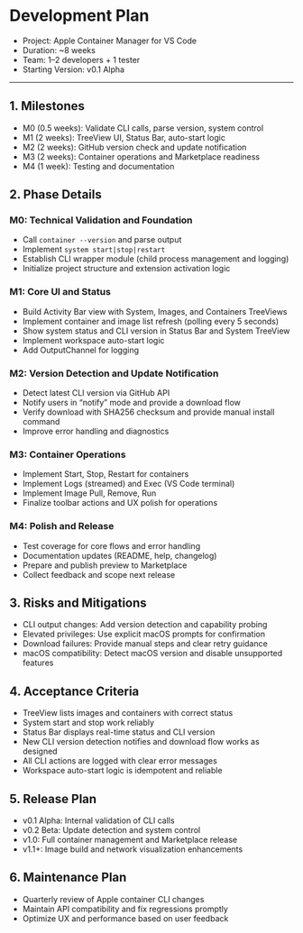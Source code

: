 # Development Plan

- Project: Apple Container Manager for VS Code
- Duration: ~8 weeks
- Team: 1–2 developers + 1 tester
- Starting Version: v0.1 Alpha

---

## 1. Milestones
- M0 (0.5 weeks): Validate CLI calls, parse version, system control
- M1 (2 weeks): TreeView UI, Status Bar, auto-start logic
- M2 (2 weeks): GitHub version check and update notification
- M3 (2 weeks): Container operations and Marketplace readiness
- M4 (1 week): Testing and documentation

## 2. Phase Details
### M0: Technical Validation and Foundation
- Call `container --version` and parse output
- Implement `system start|stop|restart`
- Establish CLI wrapper module (child process management and logging)
- Initialize project structure and extension activation logic

### M1: Core UI and Status
- Build Activity Bar view with System, Images, and Containers TreeViews
- Implement container and image list refresh (polling every 5 seconds)
- Show system status and CLI version in Status Bar and System TreeView
- Implement workspace auto-start logic
- Add OutputChannel for logging

### M2: Version Detection and Update Notification
- Detect latest CLI version via GitHub API
- Notify users in “notify” mode and provide a download flow
- Verify download with SHA256 checksum and provide manual install command
- Improve error handling and diagnostics

### M3: Container Operations
- Implement Start, Stop, Restart for containers
- Implement Logs (streamed) and Exec (VS Code terminal)
- Implement Image Pull, Remove, Run
- Finalize toolbar actions and UX polish for operations

### M4: Polish and Release
- Test coverage for core flows and error handling
- Documentation updates (README, help, changelog)
- Prepare and publish preview to Marketplace
- Collect feedback and scope next release

## 3. Risks and Mitigations
- CLI output changes: Add version detection and capability probing
- Elevated privileges: Use explicit macOS prompts for confirmation
- Download failures: Provide manual steps and clear retry guidance
- macOS compatibility: Detect macOS version and disable unsupported features

## 4. Acceptance Criteria
- TreeView lists images and containers with correct status
- System start and stop work reliably
- Status Bar displays real-time status and CLI version
- New CLI version detection notifies and download flow works as designed
- All CLI actions are logged with clear error messages
- Workspace auto-start logic is idempotent and reliable

## 5. Release Plan
- v0.1 Alpha: Internal validation of CLI calls
- v0.2 Beta: Update detection and system control
- v1.0: Full container management and Marketplace release
- v1.1+: Image build and network visualization enhancements

## 6. Maintenance Plan
- Quarterly review of Apple container CLI changes
- Maintain API compatibility and fix regressions promptly
- Optimize UX and performance based on user feedback
